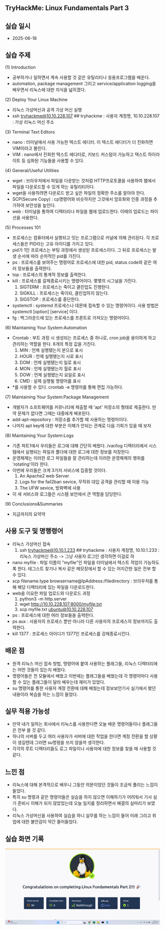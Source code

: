 ## TryHackMe: Linux Fundamentals Part 3

## 실습 일시
 - 2025-06-18

## 실습 주제
(1) Introduction 
 - 공부하거나 일하면서 계속 사용할 것 같은 유틸리티나 응용프로그램을 배운다.
 - automation, package management 그리고 service/application logging을 배우면서 리눅스에 대한 지식을 넓히겠다.

(2) Deploy Your Linux Machine
 - 리눅스 가상머신과 공격 가상 머신 실행
 - ssh tryhackme@10.10.228.107 ## tryhackme : 사용자 계정명, 10.10.228.107 : 가상 리눅스 머신 주소

(3) Terminal Text Editors
 - nano : 터미널에서 사용 가능한 텍스트 에디터.  이 텍스트 에디터가 더 진화하면 VIM이라고 불린다.
 - VIM : nano에서 진화한 텍스트 에디터로, 키보드 커스텀이 가능하고 텍스트 하이라이트 등 심화된 기능들을 사용할 수 있다.

(4) General/Useful Utilities
 - wget : 브라우저에서 파일을 다운받는 것처럼 HTTP프로토콜을 사용하여 웹에서 파일을 다운로드할 수 있게 하는 유틸리티이다.
 - wget을 사용하려면 다운로드 받고 싶은 파일의 정확한 주소를 알아야 한다.
 - SCP(Secure Copy) :  cp명령어와 비슷하지만 그것에서 암호화와 인증 과정을 추가하여 보안성을 높인다.
 - web : 터미널을 통하여 디렉터리나 파일을 웹에 업로드한다. 이때의 업로드는 파이선을 사용한다.

(5) Processes 101
 - 프로세스는 컴퓨터에서 실행되고 잇는 프로그램으로 커널에 의해 관리된다. 각 프로세스들은 PID라는 고유 아이디를 가지고 있다.
 - pid가 1인 프로세스는 부팅 과정에서 생성된 프로세스이다. 그 뒤로 프로세스는 발생 순서에 따라 순차적인 pid를 가진다.
 - ps : 프로세스를 보여주는 명령어로 프로세스에 대한 pid, status code와 같은 여러 정보들을 출력한다.
 - top : 프로세스의 통계적 정보를 출력한다.
 - kill : 프로세스를 갈제종료시키는 명령어이다. 몇몇의 시그널을 가진다.
   1) SIGTERM : 프로세스는 죽이고 클린업도 진행한다.
   2) SIGKILL : 프로세스는 죽이되, 클린업하지 않는다.
   3) SIGSTOP : 프로세스를 중단한다.
 - systemctl : systemd 프로세스나 데몬에 접속할 수 있는 명령어이다. 사용 방법은 systemctl [option] [service] 이다.
 - fg :  백그라운드에 있는 프로세스를 프론트로 가져오는 명령어이다.

(6) Maintaining Your System:Automation
 - Crontab : 부트 과정 시 생성되는 프로세스 중 하나로, cron job을 용이하게 하고 관리하는 역할을 한다. 6개의 특정 값을 가진다.
   1) MIN : 언제 실행됐는지 분으로 표시
   2) HOUR : 언제 실행됐는지 시로 표시
   3) DOM : 언제 실행됐는지 일로 표시 
   4) MON : 언제 실행됐는지 월로 표시
   5) DOW : 언제 실행됐는지 요일로 표시
   6) CMD : 실제 실행될 명령어를 표시
 - *를 사용할 수 있다. crontab -e 명령어를 통해 편집 가능하다.

(7) Maintaining Your System:Package Management
 - 개발자가 소프트웨어를 커뮤니티에 제출할 때 'apt' 저장소의 형태로 제출한다. 만약 문제가 없다면 그때는 대중에게 배포된다.
 - add-apt-repository : 저장소를 추가할 때 사용하는 명령어이다.
 - 나머지 apt key에 대한 부분은 이해가 안되는 관계로 다음 기회가 있을 때 보자

(8) Maintaining Your System:Logs
 - 기존 파트1에서 우리들은 로그에 대해 간단히 배웠다. /var/log 디렉터리에서 시스템에서 실행되는 파일과 폴더에 대한 로그에 대한 정보를 저장한다.
 - 운영체제는 이러한 로그 파일들을 잘 관리하는데 이러한 운영체제의 행위를 'rotating'이라 한다.
 - 이번에 우리들은 크게 3가지 서비스에 집중할 것이다.
   1) An Apache2 web Server
   2) Logs for the fail2ban sevice, 무작위 대입 공격을 관리할 때 이용 가능
   3) The UFW sevice, 방화벽에 사용
 - 이 세 서비스와 로그들은 시스템 보안에서 큰 역할을 담당한다.

(9) Conclusions&Summaries
 - 지금까지의 요약약

## 사용 도구 및 명행령어   
 - 리눅스 가상머신 접속
   1) ssh tryhackme@10.10.1.233 ## tryhackme : 사용자 계정명, 10.10.1.233 : 리눅스 가상머신 주소 -> 그냥 사용자 로그인 생각하면 이걸로 하
 - nano myfile : 파일 이름이 "myfile"인 파일을 터미널에서 텍스트 작업이 가능하도록 한다. 테그스트 찾기나 복사 같은 메모장에서 할 수 있는 어지간한 일은 전부 할 수 있다.
 - scp filename.type browsername@IpAddress:/filedirectory : 브라우저를 통해 해당 디렉터리에 있는 파일을 다운로드한다.
 - web을 이요한 파일 업로드와 다운로드 과정
   1) python3 -m http.server
   2) wget http://10.10.228.107:8000/myfile.txt
   3) scp myfile.txt ubuntu@10.10.228.107
  - ps : 프로세스에 대한 여러 정보들을 출력한다.
  - ps aux : 사용자의 프로세스 뿐만 아니라 다른 사용자의 프로세스의 정보까지도 출력한다.
  - kill 1377 : 프로세스 아이디가 1377인 프로세스를 강제종료시킨다.
## 배운 점
 - 원격 리눅스 머신 접속 방법, 명령어에 붙여 사용하는 플래그들, 리눅스 디렉터리에는 어떤 것들이 있는지 배웠다.
 - 명령어들은 전 모듈에서 배웠고 이번에는 플래그들을 배웠는데 각 명령어마다 사용할 수 있는 플래그들이 달라 배우는데 재미가 있었다.
 - su 명령어를 통한 사용자 계정 전환에 대해 배웠는데 정보보안기사 실기에서 봤던 내용이라 복습을 하는 느낌이 들었다.


## 실무 적용 가능성
 - 만약 내가 일하는 회사에서 리눅스를 사용한다면 오늘 배운 명령어들이나 플래그들은 전부 쓸 것 같다.
 - 하나의 서버를 두고 여러 사용자가 서버에 대한 작업을 한다면 계정 전환을 할 상황이 생길텐데 그러면 su명령을 쓰지 않을까 생각한다.
 - 각각의 루트 디렉터리들도 로그 파일이나 사용자에 대한 정보를 찾을 때 사용할 것 같다. 


## 느낀 점
 - 리눅스에 대해 본격적으로 배우니 그동안 의문이었던 것들이 조금씩 풀리는 느낌이 들었다.
 - 특히 su 명령과 같은 명령어들은 실습을 하지 않으면 이해하기가 어려워서 기사 실기 준비시 이해가 되지 않았었는데 오늘 일지를 정리하면서 해결의 실마리가 보였다.
 - 리눅스 가상머신을 사용하여 실습을 하니 실무를 하는 느낌이 들어 미래 그리고 취업에 대한 불안감이 약간 줄어들었다. 


## 실습 화면 기록
![실습 결과](images/Linux_Fundamentals_Part_2.png)
